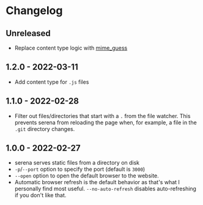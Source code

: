 # Changelog

## Unreleased

- Replace content type logic with [mime_guess](https://github.com/abonander/mime_guess)

## 1.2.0 - 2022-03-11

- Add content type for `.js` files

## 1.1.0 - 2022-02-28

- Filter out files/directories that start with a `.` from the file watcher. This prevents serena from reloading the page when, for example, a file in the `.git` directory changes.

## 1.0.0 - 2022-02-27

- serena serves static files from a directory on disk
- `-p`/`--port` option to specify the port (default is `3000`)
- `--open` option to open the default browser to the website.
- Automatic browser refresh is the default behavior as that's what I personally find most useful. `--no-auto-refresh` disables auto-refreshing if you don't like that.
